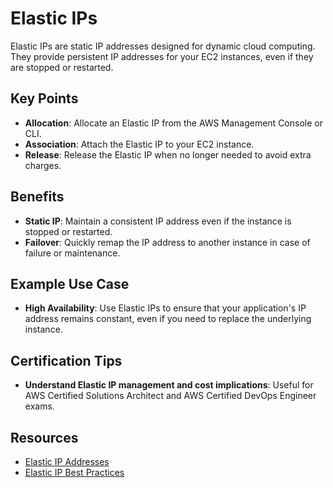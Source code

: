 # Elastic IPs

Elastic IPs are static IP addresses designed for dynamic cloud computing. They provide persistent IP addresses for your EC2 instances, even if they are stopped or restarted.

## Key Points

- **Allocation**: Allocate an Elastic IP from the AWS Management Console or CLI.
- **Association**: Attach the Elastic IP to your EC2 instance.
- **Release**: Release the Elastic IP when no longer needed to avoid extra charges.

## Benefits

- **Static IP**: Maintain a consistent IP address even if the instance is stopped or restarted.
- **Failover**: Quickly remap the IP address to another instance in case of failure or maintenance.

## Example Use Case

- **High Availability**: Use Elastic IPs to ensure that your application's IP address remains constant, even if you need to replace the underlying instance.

## Certification Tips

- **Understand Elastic IP management and cost implications**: Useful for AWS Certified Solutions Architect and AWS Certified DevOps Engineer exams.

## Resources

- [Elastic IP Addresses](https://docs.aws.amazon.com/AWSEC2/latest/UserGuide/elastic-ip-addresses-eip.html)
- [Elastic IP Best Practices](https://aws.amazon.com/blogs/aws/elastic-ip-addresses-a-new-best-practice/)
